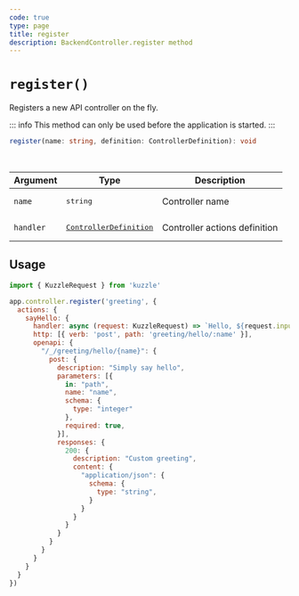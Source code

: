 ```yaml
---
code: true
type: page
title: register
description: BackendController.register method
---
```


# `register()`

<SinceBadge version="2.8.0" />
<CustomBadge type="error" text="Experimental: non-backward compatible changes or removal may occur in any future release."/>

Registers a new API controller on the fly.

::: info
This method can only be used before the application is started.
:::

```ts
register(name: string, definition: ControllerDefinition): void
```

<br/>

| Argument | Type                  | Description                   |
|----------|-----------------------|-------------------------------|
| `name` | <pre>string</pre> | Controller name |
| `handler` | <pre>[ControllerDefinition](/core/2/framework/types/controller-definition)</pre> | Controller actions definition |

## Usage

```js
import { KuzzleRequest } from 'kuzzle'

app.controller.register('greeting', {
  actions: {
    sayHello: {
      handler: async (request: KuzzleRequest) => `Hello, ${request.input.args.name}`,
      http: [{ verb: 'post', path: 'greeting/hello/:name' }],
      openapi: {
        "/_/greeting/hello/{name}": {
          post: {
            description: "Simply say hello",
            parameters: [{
              in: "path",
              name: "name",
              schema: {
                type: "integer"
              },
              required: true,
            }],
            responses: {
              200: {
                description: "Custom greeting",
                content: {
                  "application/json": {
                    schema: {
                      type: "string",
                    }
                  }
                }
              }
            }
          }
        }
      }
    }
  }
})
```
